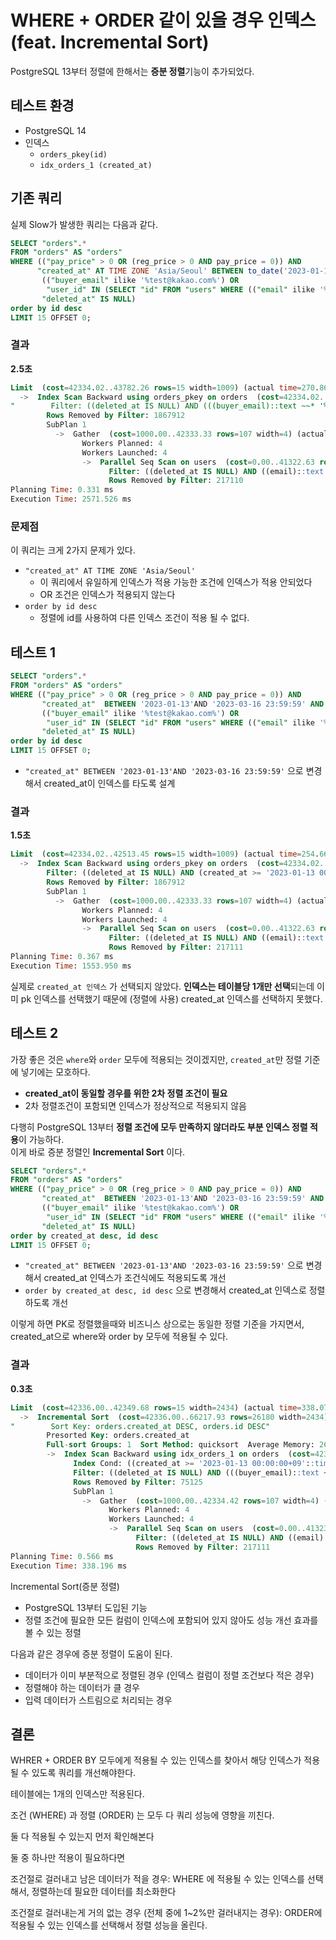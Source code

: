 # WHERE + ORDER 같이 있을 경우 인덱스 (feat. Incremental Sort)

PostgreSQL 13부터 정렬에 한해서는 **증분 정렬**기능이 추가되었다.  

## 테스트 환경

- PostgreSQL 14
- 인덱스
  - `orders_pkey(id)`
  - `idx_orders_1 (created_at)`
 

## 기존 쿼리

실제 Slow가 발생한 쿼리는 다음과 같다.

```sql
SELECT "orders".*
FROM "orders" AS "orders"
WHERE (("pay_price" > 0 OR (reg_price > 0 AND pay_price = 0)) AND
      "created_at" AT TIME ZONE 'Asia/Seoul' BETWEEN to_date('2023-01-13', 'YYYY-MM-DD') AND to_date('2023-03-16', 'YYYY-MM-DD') AND
       (("buyer_email" ilike '%test@kakao.com%') OR
        "user_id" IN (SELECT "id" FROM "users" WHERE (("email" ilike '%test@kakao.com%') AND "deleted_at" IS NULL))) AND
       "deleted_at" IS NULL)
order by id desc
LIMIT 15 OFFSET 0;
```

### 결과

**2.5초**

```sql
Limit  (cost=42334.02..43782.26 rows=15 width=1009) (actual time=270.864..2571.487 rows=1 loops=1)
  ->  Index Scan Backward using orders_pkey on orders  (cost=42334.02..374173.02 rows=3437 width=1009) (actual time=270.862..2571.484 rows=1 loops=1)
"        Filter: ((deleted_at IS NULL) AND (((buyer_email)::text ~~* '%test@kakao.com%'::text) OR (hashed SubPlan 1)) AND ((pay_price > 0) OR ((reg_price > 0) AND (pay_price = 0))) AND ((created_at AT TIME ZONE 'Asia/Seoul'::text) >= to_date('2023-01-13'::text, 'YYYY-MM-DD'::text)) AND ((created_at AT TIME ZONE 'Asia/Seoul'::text) <= to_date('2023-03-16'::text, 'YYYY-MM-DD'::text)))"
        Rows Removed by Filter: 1867912
        SubPlan 1
          ->  Gather  (cost=1000.00..42333.33 rows=107 width=4) (actual time=246.537..248.063 rows=1 loops=1)
                Workers Planned: 4
                Workers Launched: 4
                ->  Parallel Seq Scan on users  (cost=0.00..41322.63 rows=27 width=4) (actual time=240.708..241.953 rows=0 loops=5)
                      Filter: ((deleted_at IS NULL) AND ((email)::text ~~* '%test@kakao.com%'::text))
                      Rows Removed by Filter: 217110
Planning Time: 0.331 ms
Execution Time: 2571.526 ms
```

### 문제점

이 쿼리는 크게 2가지 문제가 있다.

- `"created_at" AT TIME ZONE 'Asia/Seoul'` 
  - 이 쿼리에서 유일하게 인덱스가 적용 가능한 조건에 인덱스가 적용 안되었다
  - OR 조건은 인덱스가 적용되지 않는다
- `order by id desc`
  - 정렬에 id를 사용하여 다른 인덱스 조건이 적용 될 수 없다.

## 테스트 1

```sql
SELECT "orders".*
FROM "orders" AS "orders"
WHERE (("pay_price" > 0 OR (reg_price > 0 AND pay_price = 0)) AND
       "created_at"  BETWEEN '2023-01-13'AND '2023-03-16 23:59:59' AND
       (("buyer_email" ilike '%test@kakao.com%') OR
        "user_id" IN (SELECT "id" FROM "users" WHERE (("email" ilike '%test@kakao.com%') AND "deleted_at" IS NULL))) AND
       "deleted_at" IS NULL)
order by id desc
LIMIT 15 OFFSET 0;
```

- `"created_at" BETWEEN '2023-01-13'AND '2023-03-16 23:59:59'` 으로 변경해서 created_at이 인덱스를 타도록 설계

### 결과

**1.5초**

```sql
Limit  (cost=42334.02..42513.45 rows=15 width=1009) (actual time=254.663..1553.913 rows=1 loops=1)
  ->  Index Scan Backward using orders_pkey on orders  (cost=42334.02..355495.86 rows=26180 width=1009) (actual time=254.662..1553.910 rows=1 loops=1)
        Filter: ((deleted_at IS NULL) AND (created_at >= '2023-01-13 00:00:00+09'::timestamp with time zone) AND (created_at <= '2023-03-16 23:59:59+09'::timestamp with time zone) AND (((buyer_email)::text ~~* '%test@kakao.com%'::text) OR (hashed SubPlan 1)) AND ((pay_price > 0) OR ((reg_price > 0) AND (pay_price = 0))))
        Rows Removed by Filter: 1867912
        SubPlan 1
          ->  Gather  (cost=1000.00..42333.33 rows=107 width=4) (actual time=230.857..231.843 rows=1 loops=1)
                Workers Planned: 4
                Workers Launched: 4
                ->  Parallel Seq Scan on users  (cost=0.00..41322.63 rows=27 width=4) (actual time=223.761..225.085 rows=0 loops=5)
                      Filter: ((deleted_at IS NULL) AND ((email)::text ~~* '%test@kakao.com%'::text))
                      Rows Removed by Filter: 217111
Planning Time: 0.367 ms
Execution Time: 1553.950 ms
```

실제로 `created_at 인덱스` 가 선택되지 않았다.
**인덱스는 테이블당 1개만 선택**되는데 이미 pk 인덱스를 선택했기 때문에 (정렬에 사용) created_at 인덱스를 선택하지 못했다.


## 테스트 2

가장 좋은 것은 `where`와 `order` 모두에 적용되는 것이겠지만, `created_at`만 정렬 기준에 넣기에는 모호하다.

- **created_at이 동일할 경우를 위한 2차 정렬 조건이 필요**
- 2차 정렬조건이 포함되면 인덱스가 정상적으로 적용되지 않음

다행히 PostgreSQL 13부터 **정렬 조건에 모두 만족하지 않더라도 부분 인덱스 정렬 적용**이 가능하다.  
이게 바로 증분 정렬인 **Incremental Sort** 이다.

```sql
SELECT "orders".*
FROM "orders" AS "orders"
WHERE (("pay_price" > 0 OR (reg_price > 0 AND pay_price = 0)) AND
       "created_at"  BETWEEN '2023-01-13'AND '2023-03-16 23:59:59' AND
       (("buyer_email" ilike '%test@kakao.com%') OR
        "user_id" IN (SELECT "id" FROM "users" WHERE (("email" ilike '%test@kakao.com%') AND "deleted_at" IS NULL))) AND
       "deleted_at" IS NULL)
order by created_at desc, id desc
LIMIT 15 OFFSET 0;
```

- `"created_at" BETWEEN '2023-01-13'AND '2023-03-16 23:59:59'` 으로 변경해서 created_at 인덱스가 조건식에도 적용되도록 개선
- `order by created_at desc, id desc` 으로 변경해서 created_at 인덱스로 정렬 하도록 개선 

이렇게 하면 PK로 정렬했을때와 비즈니스 상으로는 동일한 정렬 기준을 가지면서, created_at으로 where와 order by 모두에 적용될 수 있다.

### 결과

**0.3초**

```sql
Limit  (cost=42336.00..42349.68 rows=15 width=2434) (actual time=338.077..338.154 rows=1 loops=1)
  ->  Incremental Sort  (cost=42336.00..66217.93 rows=26180 width=2434) (actual time=338.076..338.152 rows=1 loops=1)
"        Sort Key: orders.created_at DESC, orders.id DESC"
        Presorted Key: orders.created_at
        Full-sort Groups: 1  Sort Method: quicksort  Average Memory: 26kB  Peak Memory: 26kB
        ->  Index Scan Backward using idx_orders_1 on orders  (cost=42335.11..65044.10 rows=26180 width=2434) (actual time=257.727..338.142 rows=1 loops=1)
              Index Cond: ((created_at >= '2023-01-13 00:00:00+09'::timestamp with time zone) AND (created_at <= '2023-03-16 23:59:59+09'::timestamp with time zone))
              Filter: ((deleted_at IS NULL) AND (((buyer_email)::text ~~* '%test@kakao.com%'::text) OR (hashed SubPlan 1)) AND ((pay_price > 0) OR ((reg_price > 0) AND (pay_price = 0))))
              Rows Removed by Filter: 75125
              SubPlan 1
                ->  Gather  (cost=1000.00..42334.42 rows=107 width=4) (actual time=224.364..234.134 rows=1 loops=1)
                      Workers Planned: 4
                      Workers Launched: 4
                      ->  Parallel Seq Scan on users  (cost=0.00..41323.72 rows=27 width=4) (actual time=225.602..226.820 rows=0 loops=5)
                            Filter: ((deleted_at IS NULL) AND ((email)::text ~~* '%test@kakao.com%'::text))
                            Rows Removed by Filter: 217111
Planning Time: 0.566 ms
Execution Time: 338.196 ms
```
 

Incremental Sort(증분 정렬)
- PostgreSQL 13부터 도입된 기능 
- 정렬 조건에 필요한 모든 컬럼이 인덱스에 포함되어 있지 않아도 성능 개선 효과를 볼 수 있는 정렬 

다음과 같은 경우에 증분 정렬이 도움이 된다.
- 데이터가 이미 부분적으로 정렬된 경우 (인덱스 컬럼이 정렬 조건보다 적은 경우)
- 정렬해야 하는 데이터가 클 경우
- 입력 데이터가 스트림으로 처리되는 경우


## 결론

WHRER + ORDER BY 모두에게 적용될 수 있는 인덱스를 찾아서 해당 인덱스가 적용될 수 있도록 쿼리를 개선해야한다.

테이블에는 1개의 인덱스만 적용된다.

조건 (WHERE) 과 정렬 (ORDER) 는 모두 다 쿼리 성능에 영향을 끼친다.

둘 다 적용될 수 있는지 먼저 확인해본다

둘 중 하나만 적용이 필요하다면

조건절로 걸러내고 남은 데이터가 적을 경우: WHERE 에 적용될 수 있는 인덱스를 선택해서, 정렬하는데 필요한 데이터를 최소화한다

조건절로 걸러내는게 거의 없는 경우 (전체 중에 1~2%만 걸러내지는 경우): ORDER에 적용될 수 있는 인덱스를 선택해서 정렬 성능을 올린다. 